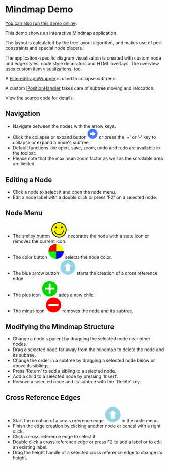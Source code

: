 <!--
 //////////////////////////////////////////////////////////////////////////////
 // @license
 // This demo file is part of yFiles for HTML 2.3.0.3.
 // Use is subject to license terms.
 //
 // Copyright (c) 2000-2020 by yWorks GmbH, Vor dem Kreuzberg 28,
 // 72070 Tuebingen, Germany. All rights reserved.
 //
 //////////////////////////////////////////////////////////////////////////////
-->
# Mindmap Demo

[You can also run this demo online](https://live.yworks.com/demos/complete/mindmap/index.html).

This demo shows an interactive Mindmap application.

The layout is calculated by the tree layout algorithm, and makes use of port constraints and special node placers.

The application-specific diagram visualization is created with custom node and edge styles, node style decorators and HTML overlays. The overview uses custom item visualizations, too.

A [FilteredGraphWrapper](https://docs.yworks.com/yfileshtml/#/api/FilteredGraphWrapper) is used to collapse subtrees.

A custom [IPositionHandler](https://docs.yworks.com/yfileshtml/#/api/IPositionHandler) takes care of subtree moving and relocation.

View the source code for details.

## Navigation

- Navigate between the nodes with the arrow keys.
- Click the collapse or expand button ![](resources/arrowRight.svg) or press the '+' or '-' key to collapse or expand a node's subtree.
- Default functions like open, save, zoom, undo and redo are available in the toolbar.
- Please note that the maximum zoom factor as well as the scrollable area are limited.

## Editing a Node

- Click a node to select it and open the node menu.
- Edit a node label with a double click or press 'F2' on a selected node.

## Node Menu

- The smiley button ![](resources/smiley-happy-24.svg) decorates the node with a state icon or removes the current icon.
- The color button ![](resources/colors-24.svg) selects the node color.
- The blue arrow button ![](resources/crossref-24.svg) starts the creation of a cross reference edge.
- The plus icon ![](resources/plus-24.svg) adds a new child.
- The minus icon ![](resources/minus-24.svg) removes the node and its subtree.

## Modifying the Mindmap Structure

- Change a node's parent by dragging the selected node near other nodes.
- Drag a selected node far away from the mindmap to delete the node and its subtree.
- Change the order in a subtree by dragging a selected node below or above its siblings.
- Press 'Return' to add a sibling to a selected node.
- Add a child to a selected node by pressing 'Insert'.
- Remove a selected node and its subtree with the 'Delete' key.

## Cross Reference Edges

- Start the creation of a cross reference edge ![](resources/crossref-24.svg) in the node menu.
- Finish the edge creation by clicking another node or cancel with a right click.
- Click a cross reference edge to select it.
- Double click a cross reference edge or press F2 to add a label or to edit an existing label.
- Drag the height handle of a selected cross reference edge to change its height.

